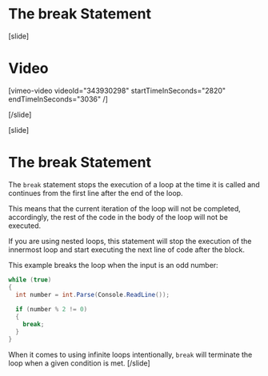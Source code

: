 # The break Statement

[slide]
# Video

[vimeo-video videoId="343930298" startTimeInSeconds="2820" endTimeInSeconds="3036" /]

[/slide]

[slide]
# The break Statement
The `break` statement stops the execution of a loop at the time it is called and continues from the first line after the end of the loop.

This means that the current iteration of the loop will not be completed, accordingly, the rest of the code in the body of the loop will not be executed.

If you are using nested loops, this statement will stop the execution of the innermost loop and start executing the next line of code after the block.

This example breaks the loop when the input is an odd number:
```csharp
while (true)
{
  int number = int.Parse(Console.ReadLine());
  
  if (number % 2 != 0)
  {
    break;
  }
}
```
When it comes to using infinite loops intentionally, `break` will terminate the loop when a given condition is met.
[/slide]